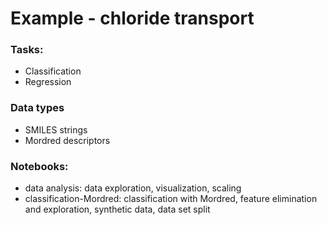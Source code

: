# Example - chloride transport

### Tasks:
- Classification
- Regression

### Data types
- SMILES strings
- Mordred descriptors

### Notebooks:
- data analysis: data exploration, visualization, scaling
- classification-Mordred: classification with Mordred, feature elimination and exploration, synthetic data, data set split

